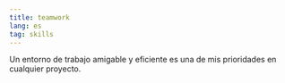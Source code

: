 ```yaml
---
title: teamwork
lang: es
tag: skills
---
```


Un entorno de trabajo amigable y eficiente es una de
mis prioridades en cualquier proyecto.
